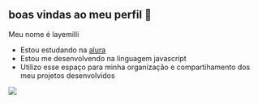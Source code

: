 ## boas vindas ao meu perfil 💙

Meu nome é layemilli

- Estou estudando na [alura](https://www.alura.com.br)
- Estou me desenvolvendo na linguagem javascript
- Utilizo esse espaço para minha organização e compartihamento dos meu projetos desenvolvidos

![](https://media1.tenor.com/m/ogHxxRoFmhkAAAAC/anime-girl.gif)


